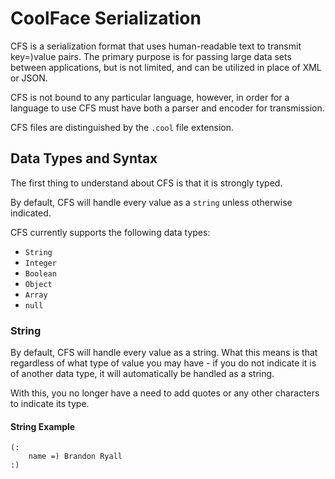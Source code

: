 CoolFace Serialization
======================

CFS is a serialization format that uses human-readable text to transmit key=)value pairs. The primary purpose is for passing large data sets between applications, but is not limited, and can be utilized in place of XML or JSON.

CFS is not bound to any particular language, however, in order for a language to use CFS must have both a parser and encoder for transmission.

CFS files are distinguished by the `.cool` file extension.

Data Types and Syntax
---------------------

The first thing to understand about CFS is that it is strongly typed.

By default, CFS will handle every value as a `string` unless otherwise indicated.

CFS currently supports the following data types:
* `String`
* `Integer`
* `Boolean`
* `Object`
* `Array`
* `null`

### String
By default, CFS will handle every value as a string. What this means is that regardless of what type of value you may have - if you do not indicate it is of another data type, it will automatically be handled as a string.

With this, you no longer have a need to add quotes or any other characters to indicate its type.

#### String Example
```
(:
	name =) Brandon Ryall
:)
